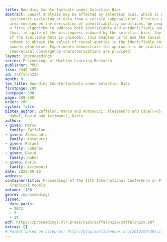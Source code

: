 ```yaml
---
title: Bounding Counterfactuals under Selection Bias
abstract: Causal analysis may be affected by selection bias, which is defined as the
  systematic exclusion of data from a certain subpopulation. Previous work in this
  area focused on the derivation of identifiability conditions. We propose instead
  a first algorithm to address both identifiable and unidentifiable queries. We prove
  that, in spite of the missingness induced by the selection bias, the likelihood
  of the available data is unimodal. This enables us to use the causal expectation-maximisation
  scheme to obtain the values of causal queries in the identifiable case, and to compute
  bounds otherwise. Experiments demonstrate the approach to be practically viable.
  Theoretical convergence characterisations are provided.
layout: inproceedings
series: Proceedings of Machine Learning Research
publisher: PMLR
issn: 2640-3498
id: zaffalon22a
month: 0
tex_title: Bounding Counterfactuals under Selection Bias
firstpage: 289
lastpage: 300
page: 289-300
order: 289
cycles: false
bibtex_author: Zaffalon, Marco and Antonucci, Alessandro and Caba{\~n}as, Rafael and
  Huber, David and Azzimonti, Dario
author:
- given: Marco
  family: Zaffalon
- given: Alessandro
  family: Antonucci
- given: Rafael
  family: Cabañas
- given: David
  family: Huber
- given: Dario
  family: Azzimonti
date: 2022-09-19
address:
container-title: Proceedings of The 11th International Conference on Probabilistic
  Graphical Models
volume: '186'
genre: inproceedings
issued:
  date-parts:
  - 2022
  - 9
  - 19
pdf: https://proceedings.mlr.press/v186/zaffalon22a/zaffalon22a.pdf
extras: []
# Format based on citeproc: http://blog.martinfenner.org/2013/07/30/citeproc-yaml-for-bibliographies/
---
```

